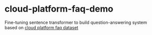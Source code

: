 # cloud-platform-faq-demo

Fine-tuning sentence transformer to build question-answering system based on
[cloud platform faq dataset](https://github.com/qdrant/dataset-cloud-platform-faq)
